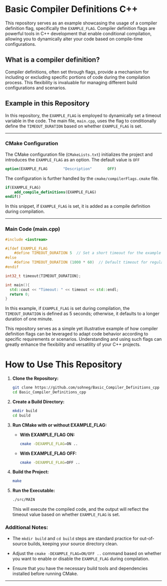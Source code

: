 # Basic Compiler Definitions C++

This repository serves as an example showcasing the usage of a compiler definition flag, specifically the `EXAMPLE_FLAG`. Compiler definition flags are powerful tools in C++ development that enable conditional compilation, allowing you to dynamically alter your code based on compile-time configurations.

## What is a compiler definition?

Compiler definitions, often set through flags, provide a mechanism for including or excluding specific portions of code during the compilation process. This flexibility is invaluable for managing different build configurations and scenarios.

## Example in this Repository

In this repository, the `EXAMPLE_FLAG` is employed to dynamically set a timeout variable in the code. The main file, `main.cpp`, uses the flag to conditionally define the `TIMEOUT_DURATION` based on whether `EXAMPLE_FLAG` is set.

---

### CMake Configuration

The CMake configuration file (`CMakeLists.txt`) initializes the project and introduces the `EXAMPLE_FLAG` as an option. The default value is `OFF`

```cmake
option(EXAMPLE_FLAG       "Description"       OFF)
```

The configuration is further handled by the `cmake/compilerFlags.cmake` file.

```cmake
if(EXAMPLE_FLAG)
    add_compile_definitions(EXAMPLE_FLAG)
endif()
```

In this snippet, if `EXAMPLE_FLAG` is set, it is added as a compile definition during compilation.

---

### Main Code (main.cpp)

```cpp
#include <iostream>

#ifdef EXAMPLE_FLAG
    #define TIMEOUT_DURATION 5  // Set a short timeout for the example
#else
    #define TIMEOUT_DURATION (1000 * 60)  // Default timeout for regular usage
#endif

int32_t timeout{TIMEOUT_DURATION};

int main(){
  std::cout << "Timeout: " << timeout << std::endl;
  return 0;
}
```

In this example, if `EXAMPLE_FLAG` is set during compilation, the `TIMEOUT_DURATION` is defined as 5 seconds; otherwise, it defaults to a longer duration of one minute.

This repository serves as a simple yet illustrative example of how compiler definition flags can be leveraged to adapt code behavior according to specific requirements or scenarios. Understanding and using such flags can greatly enhance the flexibility and versatility of your C++ projects.


# How to Use This Repository

1. **Clone the Repository:**
   ```bash
   git clone https://github.com/sohneg/Basic_Compiler_Definitions_cpp
   cd Basic_Compiler_Definitions_cpp
   ```

2. **Create a Build Directory:**
   ```bash
   mkdir build
   cd build
   ```

3. **Run CMake with or without EXAMPLE_FLAG:**
   - **With EXAMPLE_FLAG ON:**
     ```bash
     cmake -DEXAMPLE_FLAG=ON ..
     ```
   - **With EXAMPLE_FLAG OFF:**
     ```bash
     cmake -DEXAMPLE_FLAG=OFF ..
     ```

4. **Build the Project:**
   ```bash
   make
   ```

5. **Run the Executable:**
   ```bash
   ./src/MAIN
   ```

   This will execute the compiled code, and the output will reflect the timeout value based on whether `EXAMPLE_FLAG` is set.


### Additional Notes:

- The `mkdir build` and `cd build` steps are standard practice for out-of-source builds, keeping your source directory clean.
  
- Adjust the `cmake -DEXAMPLE_FLAG=ON/OFF ..` command based on whether you want to enable or disable the `EXAMPLE_FLAG` during compilation.

- Ensure that you have the necessary build tools and dependencies installed before running CMake.

---